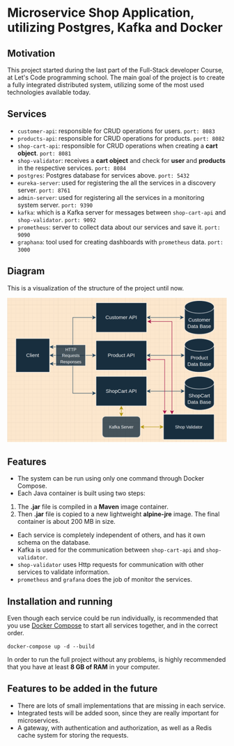 # Microservice Shop Application, utilizing Postgres, Kafka and Docker

## Motivation 
This project started during the last part of the Full-Stack developer Course, at Let's Code programming school. The main goal of the project is to create a fully integrated distributed system, utilizing some of the most used technologies available today.

## Services
* `customer-api`: responsible for CRUD operations for users. `port: 8083`
* `products-api`: responsible for CRUD operations for products.  `port: 8082`
* `shop-cart-api`: responsible for CRUD operations when creating a **cart object**. `port: 8081`
* `shop-validator`: receives a **cart object** and check for **user** and **products** in the respective services. `port: 8084`
* `postgres`: Postgres database for services above.  `port: 5432`
* `eureka-server`: used for registering the all the services in a discovery server.  `port: 8761`
* `admin-server`: used for registering all the services in a monitoring system server.  `port: 9390`
* `kafka`: which is a Kafka server for messages between `shop-cart-api` and `shop-validator`.  `port: 9092`
* `prometheus`: server to collect data about our services and save it.  `port: 9090`
* `graphana`: tool used for creating dashboards with `prometheus` data.  `port: 3000`

## Diagram
This is a visualization of the structure of the project until now.

![alt text](https://raw.githubusercontent.com/kevin-neves/java-microservices/main/ecommerceStructure.png)

## Features
* The system can be run using only one command through Docker Compose. 
* Each Java container is built using two steps:
1. The **.jar** file is compiled in a **Maven** image container.
2. Then **.jar** file is copied to a new lightweight **alpine-jre** image. The final container is about 200 MB in size.
* Each service is completely independent of others, and has it own schema on the database.
* Kafka is used for the communication between `shop-cart-api` and `shop-validator`.
* `shop-validator` uses Http requests for communication with other services to validate information.
* `prometheus` and `grafana` does the job of monitor the services.

## Installation and running

Even though each service could be run individually, is recommended that you use [Docker Compose](https://docs.docker.com/compose/install/) to start all services together, and in the correct order.

```
docker-compose up -d --build
```
In order to run the full project without any problems, is highly recommended that you have at least **8 GB of RAM** in your computer.

## Features to be added in the future

* There are lots of small implementations that are missing in each service.
* Integrated tests will be added soon, since they are really important for microservices.
* A gateway, with authentication and authorization, as well as a Redis cache system for storing the requests.
